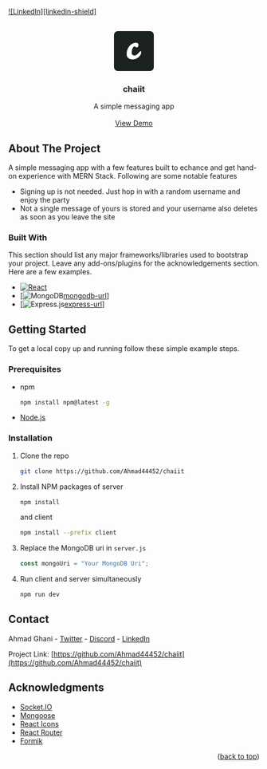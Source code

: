 <a name="readme-top"></a>

<!-- PROJECT SHIELDS -->
<!--
*** I'm using markdown "reference style" links for readability.
*** Reference links are enclosed in brackets [ ] instead of parentheses ( ).
*** See the bottom of this document for the declaration of the reference variables
*** for contributors-url, forks-url, etc. This is an optional, concise syntax you may use.
*** https://www.markdownguide.org/basic-syntax/#reference-style-links
-->

[![LinkedIn][linkedin-shield]][linkedin-url]

<!-- PROJECT LOGO -->
<br />
<div align="center">
  <a href="https://github.com/Ahmad44452/chaiit">
    <img src="/client/public/logo512.png" alt="Logo" width="80" height="80">
  </a>

  <h3 align="center">chaiit</h3>

  <p align="center">
    A simple messaging app
    <br />
    <br />
    <a href="https://chaiit.herokuapp.com">View Demo</a>
  </p>
</div>

<!-- ABOUT THE PROJECT -->

## About The Project

A simple messaging app with a few features built to echance and get hand-on experience with MERN Stack. Following are some notable features

- Signing up is not needed. Just hop in with a random username and enjoy the party
- Not a single message of yours is stored and your username also deletes as soon as you leave the site

### Built With

This section should list any major frameworks/libraries used to bootstrap your project. Leave any add-ons/plugins for the acknowledgements section. Here are a few examples.

- [![React][react.js]][react-url]
- [![MongoDB][mongodb][mongodb-url]]
- [![Express.js][express][express-url]]

<!-- GETTING STARTED -->

## Getting Started

To get a local copy up and running follow these simple example steps.

### Prerequisites

- npm
  ```sh
  npm install npm@latest -g
  ```
- <a href="https://nodejs.org/en/">Node.js</a>

### Installation

1. Clone the repo
   ```sh
   git clone https://github.com/Ahmad44452/chaiit
   ```
2. Install NPM packages of server
   ```sh
   npm install
   ```
   and client
   ```sh
   npm install --prefix client
   ```
3. Replace the MongoDB uri in `server.js`

   ```js
   const mongoUri = "Your MongoDB Uri";
   ```

4. Run client and server simultaneously
   ```sh
   npm run dev
   ```

<!-- CONTACT -->

## Contact

Ahmad Ghani - [Twitter](https://twitter.com/realAhmadhehe) - [Discord](https://discord.com/users/910558307968761916) - [LinkedIn](https://linkedin.com/in/ahmadghani)

Project Link: [https://github.com/Ahmad44452/chaiit](https://github.com/Ahmad44452/chaiit)

<!-- ACKNOWLEDGMENTS -->

## Acknowledgments

- [Socket.IO](https://socket.io)
- [Mongoose](https://mongoosejs.com)
- [React Icons](https://react-icons.github.io/react-icons/search)
- [React Router](https://reactrouter.com)
- [Formik](https://formik.org)

<p align="right">(<a href="#readme-top">back to top</a>)</p>

<!-- MARKDOWN LINKS & IMAGES -->
<!-- https://www.markdownguide.org/basic-syntax/#reference-style-links -->

[linkedin-url]: https://linkedin.com/in/ahmadghani
[react.js]: https://img.shields.io/badge/React-20232A?style=for-the-badge&logo=react&logoColor=61DAFB
[react-url]: https://reactjs.org/
[mongodb]: https://img.shields.io/badge/MongoDB-4EA94B?style=for-the-badge&logo=mongodb&logoColor=white
[mongodb-url]: https://www.mongodb.com
[express]: https://img.shields.io/badge/Express.js-404D59?style=for-the-badge
[express-url]: https://expressjs.com
